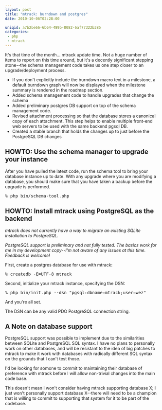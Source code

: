 ```yaml
---
layout: post
title: "mtrack: burndown and postgres"
date: 2010-10-06T02:28:00

uniqid: a7b2be66-6b64-489b-8082-6af77322b385
categories: 
 - php
 - mtrack
---
```

<p>
	It's that time of the month... mtrack update time.  Not a huge number
	of items to report on this time around, but it's a decently significant
	stepping stone--the schema management code takes us one step closer
	to an upgrade/deployment process.
</p>
<ul>
	<li>If you don't explicitly include the burndown macro text in a milestone,
		a default burndown graph will now be displayed when the milestone
		summary is rendered in the roadmap section.</li>
	<li>Added schema management code to handle upgrades that change the schema</li>
	<li>Added preliminary postgres DB support on top of the schema management
		code.</li>
	<li>Revised attachment processing so that the database stores a
		canonical copy of each attachment.  This step helps to enable multiple
		front-end web servers to be used with the same backend pgsql DB.</li>
	<li>Created a stable branch that holds the changes up to just before
		the PostgreSQL DB changes</li>
</ul>

<!--more-->

<h2>HOWTO: Use the schema manager to upgrade your instance</h2>

<p>
	After you have pulled the latest code, run the schema tool to bring
	your database instance up to date.  With any upgrade where you are
	modifying a database, you should make sure that you have taken a
	backup before the upgrade is performed.
</p>

<pre>
% php bin/schema-tool.php
</pre>

<h2>HOWTO: Install mtrack using PostgreSQL as the backend</h2>

<p>
	<em>mtrack does not currently have a way to migrate an existing
	SQLite installation to PostgreSQL.</em>
</p>

<p>
	<em>PostgreSQL support is preliminary and not fully tested. The basics
	work for me in my development copy--I'm not aware of any issues
	at this time.  Feedback is welcome!</em>
</p>

<p>
	First, create a postgres database for use with mtrack:
</p>
<pre>
% createdb -E=UTF-8 mtrack
</pre>

<p>
	Second, initialize your mtrack instance, specifying the DSN:
</p>

<pre>
% php bin/init.php --dsn "pgsql:dbname=mtrack;user=wez"
</pre>

<p>
	And you're all set.
</p>
<p>
	The DSN can be any valid PDO PostgreSQL connection string.
</p>

<h2>A Note on database support</h2>

<p>
	PostgreSQL support was possible to implement due to the similarities
	between SQLite and PostgreSQL SQL syntax.  I have no plans to personally
	work on other databases, and will be resistant to the idea of big patches
	to mtrack to make it work with databases with radically different SQL
	syntax on the grounds that I can't test those.
</p>
<p>
	I'd be looking for somone to commit to maintaining their database of
	preference with mtrack before I will allow non-trivial changes into the
	main code base.
</p>
<p>
	This doesn't mean I won't consider having mtrack supporting database X;
	I just won't personally support database X--there will need to be a
	champion that is willing to commit to supporting that system for it
	to be part of the codebase.
</p>
